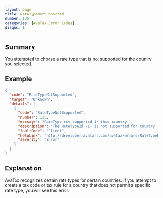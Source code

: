 ```yaml
---
layout: page
title: RateTypeNotSupported
number: 135
categories: [AvaTax Error Codes]
disqus: 1
---
```


## Summary

You attempted to choose a rate type that is not supported for the country you selected.

## Example

```json
{
  "code": "RateTypeNotSupported",
  "target": "Unknown",
  "details": [
    {
      "code": "RateTypeNotSupported",
      "number": 135,
      "message": "RateType not supported in this country.",
      "description": "The RateTypeId -1- is not supported for country '-0-'.",
      "faultCode": "Client",
      "helpLink": "http://developer.avalara.com/avatax/errors/RateTypeNotSupported",
      "severity": "Error"
    }
  ]
}
```

## Explanation

AvaTax recognizes certain rate types for certain countries.  If you attempt to create a tax code or tax rule for a country that does not permit a specific rate type, you will see this error.
